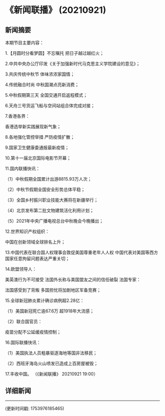 # 《新闻联播》 (20210921)

## 新闻摘要

本期节目主要内容：


1.【月圆时分看梦圆】不忘嘱托 把日子越过越红火；


2.中共中央办公厅印发《关于加强新时代马克思主义学院建设的意见》；


3.共庆传统中秋节 体味浓浓家国情；


4.传统融合时尚 中秋国潮点亮新消费；


5.中秋假期第三天 全国交通开启返程模式；


6.天舟三号货运飞船与空间站组合体完成对接；


7.香港各界：

香港选举新实践展现新气象；


8.各地强化管控举措 严防疫情扩散；


9.国家卫生健康委通报最新疫情；


10.第十一届北京国际电影节开幕；


11.国内联播快讯：


（1）中秋假期全国累计出游8815.93万人次；


（2）中秋节假期全国安全形势总体平稳；


（3）全国乡村振兴职业技能大赛将在新疆举行；


（4）北京发布第二批文物建筑活化利用计划；


（5）2021年中央广播电视总台中秋晚会今晚播出；


12.世界知识产权组织：

中国在创新领域全球排名上升；


13.中国代表在联合国人权理事会敦促美国尊重老年人人权 中国代表对美国等西方国家任意拘留问题表达严重关切；


14.欧盟领导人：

美英澳行为不可接受 法国外长称与美国盟友之间的信任破裂 法国专家：

法国感受到了背叛 多国担忧将加剧地区军备竞赛；


15.全球新冠肺炎累计确诊病例超2.28亿：


（1）美国新冠死亡逾67.6万 超1918年大流感；


（2）联合国官员：

疫苗分配不公延缓疫情控制；


16.国际联播快讯：


（1）美国执法人员粗暴驱逐海地等国非法移民；


（2）西班牙海岛火山喷发已造成上百房屋被毁；


17.丰收中国。
（《新闻联播》 20210921 19:00）

## 详细新闻

---

(更新时间戳: 1753976185465)

